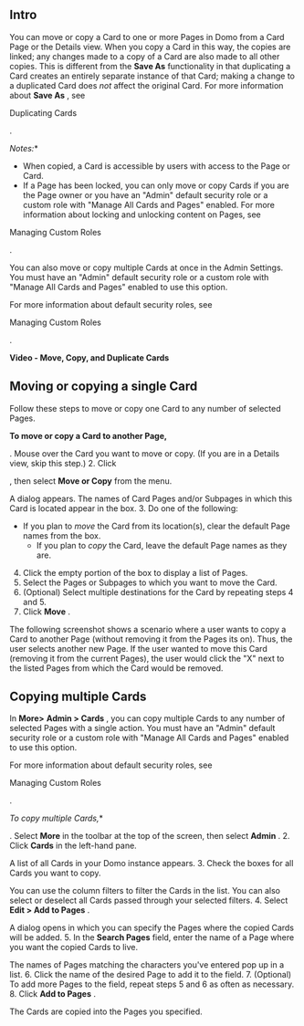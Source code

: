 

Intro
-------

You can move or copy a Card to one or more Pages in Domo from a Card Page or the Details view. When you copy a Card in this way, the copies are linked; any changes made to a copy of a Card are also made to all other copies. This is different from the
 **Save As**
 functionality in that duplicating a Card creates an entirely separate instance of that Card; making a change to a duplicated Card does
 *not*
 affect the original Card. For more information about
 **Save As**
 , see

Duplicating Cards

.

*Notes:**


* When copied, a Card is accessible by users with access to the Page or Card.
* If a Page has been locked, you can only move or copy Cards if you are the Page owner or you have an "Admin" default security role or a custom role with "Manage All Cards and Pages" enabled. For more information about locking and unlocking content on Pages, see

Managing Custom Roles

.

You can also move or copy multiple Cards at once in the Admin Settings. You must have an "Admin" default security role or a custom role with "Manage All Cards and Pages" enabled to use this option.

For more information about default security roles, see

Managing Custom Roles

.


**Video - Move, Copy, and Duplicate Cards**

Moving or copying a single Card
---------------------------------

Follow these steps to move or copy one Card to any number of selected Pages.


**To move or copy a Card to another Page,**

. Mouse over the Card you want to move or copy. (If you are in a Details view, skip this step.)
2. Click

, then select
 **Move or Copy**
 from the menu.


 A dialog appears. The names of Card Pages and/or Subpages in which this Card is located appear in the box.
3. Do one of the following:

* If you plan to
	 *move*
	 the Card from its location(s), clear the default Page names from the box.
	* If you plan to
	 *copy*
	 the Card, leave the default Page names as they are.
4. Click the empty portion of the box to display a list of Pages.
5. Select the Pages or Subpages to which you want to move the Card.
6. (Optional) Select multiple destinations for the Card by repeating steps 4 and 5.
7. Click
 **Move**
 .

The following screenshot shows a scenario where a user wants to copy a Card to another Page (without removing it from the Pages its on). Thus, the user selects another new Page. If the user wanted to move this Card (removing it from the current Pages), the user would click the "X" next to the listed Pages from which the Card would be removed.

Copying multiple Cards
------------------------

In
 **More>**
**Admin > Cards**
 , you can copy multiple Cards to any number of selected Pages with a single action. You must have an "Admin" default security role or a custom role with "Manage All Cards and Pages" enabled to use this option.

For more information about default security roles, see

Managing Custom Roles

.

*To copy multiple Cards,**

. Select
 **More**
 in the toolbar at the top of the screen, then select
 **Admin**
 .
2. Click
 **Cards**
 in the left-hand pane.


 A list of all Cards in your Domo instance appears.
3. Check the boxes for all Cards you want to copy.


 You can use the column filters to filter the Cards in the list. You can also select or deselect all Cards passed through your selected filters.
4. Select
 **Edit > Add to Pages**
 .


 A dialog opens in which you can specify the Pages where the copied Cards will be added.
5. In the
 **Search Pages**
 field, enter the name of a Page where you want the copied Cards to live.


 The names of Pages matching the characters you've entered pop up in a list.
6. Click the name of the desired Page to add it to the field.
7. (Optional) To add more Pages to the field, repeat steps 5 and 6 as often as necessary.
8. Click
 **Add to Pages**
 .

The Cards are copied into the Pages you specified.

